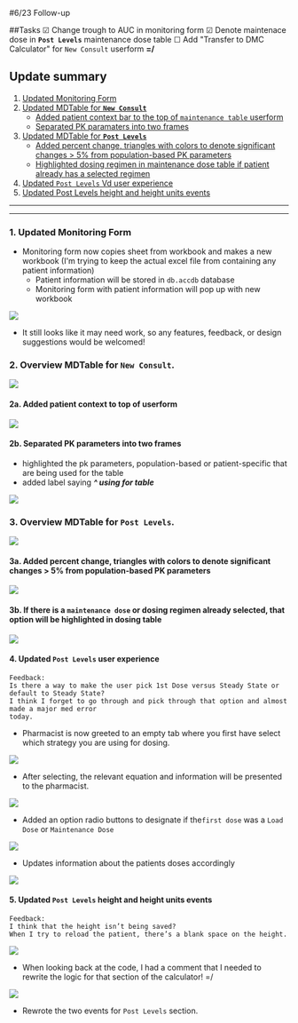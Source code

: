 #6/23 Follow-up

##Tasks
&#9745; Change trough to AUC in monitoring form
&#9745; Denote maintenace dose in **`Post Levels`** maintenance dose table
&#9744; Add "Transfer to DMC Calculator" for `New Consult` userform **=/**

## Update summary
1. [Updated Monitoring Form](#monitoring)
2. [Updated MDTable for **`New Consult`**](#mdtablenewconsult)
	- [Added patient context bar to the top of `maintenance table` userform](#ptcontext)
	- [Separated PK paramaters into two frames](#twoframes)
3. [Updated MDTable for **`Post Levels`**](#mdtablepostlevels)
	- [Added percent change, triangles with colors to denote significant changes > 5% from population-based PK parameters](#percentchange)
	- [Highlighted dosing regimen in maintenance dose table if patient already has a selected regimen](#highlight)
4. [Updated `Post Levels` Vd user experience](#postlevels_vd)
5. [Updated Post Levels height and height units events](#postlevels_height)

-----------

<div style="page-break-after: always;"></div>

-----------

### 1. Updated Monitoring Form <a name=monitoring></a>

- Monitoring form now copies sheet from workbook and makes a new workbook (I'm trying to keep the actual excel file from containing any patient information)
	- Patient information will be stored in `db.accdb` database
	- Monitoring form with patient information will pop up with new workbook

![](Images/monitoringform.png)

 - It still looks like it may need work, so any features, feedback, or design suggestions would be welcomed!

<div style="page-break-after: always;"></div>

### 2. Overview MDTable for **`New Consult`**. <a name=mdtablenewconsult></a>

![](Images/mdtable_newconsult.png)

<div style="page-break-after: always;"></div>

#### 2a. Added patient context to top of userform <a name=ptcontext></a>

![](Images/mdtable_context.png)

#### 2b. Separated PK parameters into two frames <a name=twoframes></a>

- highlighted the pk parameters, population-based or patient-specific that are being used for the table
- added label saying ***^ using for table***

![](Images/mdtable_separate.png)

<div style="page-break-after: always;"></div>

### 3. Overview MDTable for **`Post Levels`**. <a name=mdtablepostlevels></a>

![](Images/mdtable_postlevels.png)

<div style="page-break-after: always;"></div>

#### 3a. Added percent change, triangles with colors to denote significant changes > 5% from population-based PK parameters <a name=percentchange></a>

![](Images/mdtable_post_description.png) 

#### 3b. If there is a `maintenance dose` or dosing regimen already selected, that option will be highlighted in dosing table <a name=highlight></a>

![](Images/mdtable_dosingregimen.png)

<div style="page-break-after: always;"></div>

#### 4. Updated `Post Levels` user experience <a name=postlevels_vd></a>

	Feedback:
	Is there a way to make the user pick 1st Dose versus Steady State or default to Steady State?
	I think I forget to go through and pick through that option and almost made a major med error
	today.

- Pharmacist is now greeted to an empty tab where you first have select which strategy you are using for dosing.

![](Images/postlevels_vd.png)

- After selecting, the relevant equation and information will be presented to the pharmacist.

![](Images/postlevels_vd2.png)

- Added an option radio buttons to designate if the`first dose` was a `Load Dose` or `Maintenance Dose`

![](Images/postlevels_vd3a.png)

- Updates information about the patients doses accordingly

![](images/postlevels_vd3.png)

<div style="page-break-after: always;"></div>

#### 5. Updated `Post Levels` height and height units events <a name=postlevels_height></a>

	Feedback:
	I think that the height isn’t being saved?  
	When I try to reload the patient, there’s a blank space on the height.

![](Images/postlevels_height1.png)

- When looking back at the code, I had a comment that I needed to rewrite the logic for that section of the calculator! =/

![](Images/postlevels_tbHeight.png)

- Rewrote the two events for `Post Levels` section.
	

